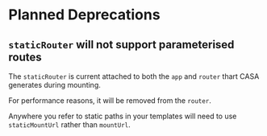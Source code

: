 # Planned Deprecations


## `staticRouter` will not support parameterised routes

The `staticRouter` is current attached to both the `app` and `router` thart CASA generates during mounting.

For performance reasons, it will be removed from the `router`.

Anywhere you refer to static paths in your templates will need to use `staticMountUrl` rather than `mountUrl`.
